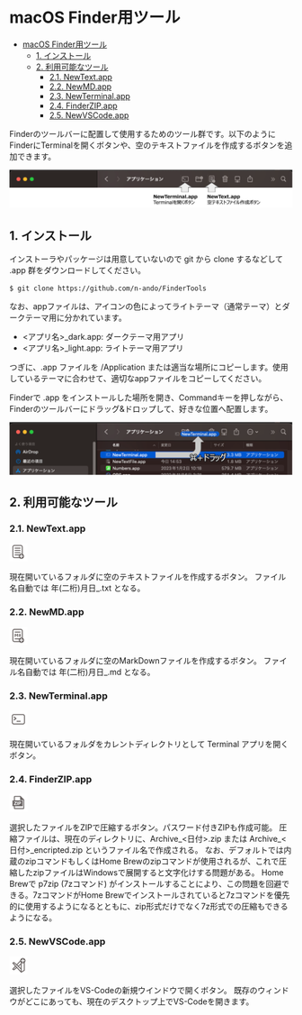 # macOS Finder用ツール

<!-- TOC -->

- [macOS Finder用ツール](#macos-finder%E7%94%A8%E3%83%84%E3%83%BC%E3%83%AB)
    - [1. インストール](#1-%E3%82%A4%E3%83%B3%E3%82%B9%E3%83%88%E3%83%BC%E3%83%AB)
    - [2. 利用可能なツール](#2-%E5%88%A9%E7%94%A8%E5%8F%AF%E8%83%BD%E3%81%AA%E3%83%84%E3%83%BC%E3%83%AB)
        - [2.1. NewText.app](#21-newtextapp)
        - [2.2. NewMD.app](#22-newmdapp)
        - [2.3. NewTerminal.app](#23-newterminalapp)
        - [2.4. FinderZIP.app](#24-finderzipapp)
        - [2.5. NewVSCode.app](#25-newvscodeapp)

<!-- /TOC -->

Finderのツールバーに配置して使用するためのツール群です。以下のようにFinderにTerminalを開くボタンや、空のテキストファイルを作成するボタンを追加できます。

<img src="https://github.com/n-ando/FinderTools/blob/main/figs/findertool_example.png" width=800>

## 1. インストール

インストーラやパッケージは用意していないので git から clone するなどして .app 群をダウンロードしてください。

```shell
$ git clone https://github.com/n-ando/FinderTools
```

なお、appファイルは、アイコンの色によってライトテーマ（通常テーマ）とダークテーマ用に分かれています。
- <アプリ名>_dark.app: ダークテーマ用アプリ
- <アプリ名>_light.app: ライトテーマ用アプリ

つぎに、.app ファイルを /Application または適当な場所にコピーします。使用しているテーマに合わせて、適切なappファイルをコピーしてください。

Finderで .app をインストールした場所を開き、Commandキーを押しながら、Finderのツールバーにドラッグ&ドロップして、好きな位置へ配置します。

<img src="https://github.com/n-ando/FinderTools/blob/main/figs/command_drug.png" width=800>


## 2. 利用可能なツール

### 2.1. NewText.app
<img src="https://github.com/n-ando/FinderTools/blob/main/NewText/icons/icon_512x512@2x_light.png" width=32>

現在開いているフォルダに空のテキストファイルを作成するボタン。
ファイル名自動では 年(二桁)月日_.txt となる。

### 2.2. NewMD.app
<img src="https://github.com/n-ando/FinderTools/blob/main/NewMD/icons/icon_512x512@2x_light.png" width=32>

現在開いているフォルダに空のMarkDownファイルを作成するボタン。
ファイル名自動では 年(二桁)月日_.md となる。

### 2.3. NewTerminal.app
<img src="https://github.com/n-ando/FinderTools/blob/main/NewTerminal/icons/icon_512x512@2x_light.png" width=32>

現在開いているフォルダをカレントディレクトリとして Terminal アプリを開くボタン。

### 2.4. FinderZIP.app
<img src="https://github.com/n-ando/FinderTools/blob/main/FinderZIP/icons/icon_512x512@2x_light.png" width=32>

選択したファイルをZIPで圧縮するボタン。パスワード付きZIPも作成可能。
圧縮ファイルは、現在のディレクトリに、Archive_<日付>.zip または Archive_<日付>_encripted.zip というファイル名で作成される。
なお、デフォルトでは内蔵のzipコマンドもしくはHome Brewのzipコマンドが使用されるが、これで圧縮したzipファイルはWindowsで展開すると文字化けする問題がある。
Home Brewで p7zip (7zコマンド) がインストールすることにより、この問題を回避できる。7zコマンドがHome Brewでインストールされていると7zコマンドを優先的に使用するようになるとともに、zip形式だけでなく7z形式での圧縮もできるようになる。

### 2.5. NewVSCode.app
<img src="https://github.com/n-ando/FinderTools/blob/main/NewVSCode/icons/icon_512x512@2x_light.png" width=32>

選択したファイルをVS-Codeの新規ウインドウで開くボタン。
既存のウィンドウがどこにあっても、現在のデスクトップ上でVS-Codeを開きます。

